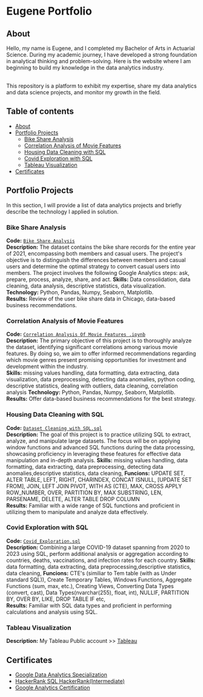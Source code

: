 # Eugene Portfolio 

## About
Hello, my name is Eugene, and I completed my Bachelor of Arts in Actuarial Science. During my academic journey, I have developed a strong foundation in analytical thinking and problem-solving. Here is the website where I am beginning to build my knowledge in the data analytics industry.
 

<br>
This repository is a platform to exhibit my expertise, share my data analytics and data science projects, and monitor my growth in the field. 
<br>
  

## Table of contents
- [About](#about)
- [Portfolio Projects](#portfolio-projects)
	+ [Bike Share Analysis ](#Bike-Share-Analysis)
	+ [Correlation Analysis of Movie Features](#Correlation-Analysis-of-Movie-Features)
	+ [Housing Data Cleaning with SQL](#Housing-Data-Cleaning-with-SQL)
	+ [Covid Exploration with SQL](#Covid-Exploration-with-SQL)
	+ [Tableau Visualization](#Tableau-Visualization)
- [Certificates](#certificates)


## Portfolio Projects
In this section, I will provide a list of data analytics projects and briefly describe the technology I applied in solution.


### Bike Share Analysis 
**Code:** [`Bike Share Analysis`](https://www.kaggle.com/code/eugunel/google-data-analytics-capstone-case-study-1)    
**Description:** The dataset contains the bike share records for the entire year of 2021, encompassing both members and casual users. The project's objective is to distinguish the differences between members and casual users and determine the optimal strategy to convert casual users into members. The project involves the following Google Analytics steps: ask, prepare, process, analyze, share, and act.
**Skills:** Data consolidation, data cleaning, data analysis, descriptive statistics, data visualization.  
**Technology:** Python, Pandas, Numpy, Seaborn, Matplotlib.  
**Results:** Review of the user bike share data in Chicago, data-based business recommendations.  

### Correlation Analysis of Movie Features
**Code:** [`Correlation Analysis Of Movie Features .ipynb`](https://github.com/Eugune/PortfolioProjects/blob/master/PortfolioProjects/Correlation%20Analysis%20of%20Movie%20Features/Correlation%20Analysis%20Of%20Movie%20Features%20.ipynb)    
**Description:** The primary objective of this project is to thoroughly analyze the dataset, identifying significant correlations among various movie features. By doing so, we aim to offer informed recommendations regarding which movie genres present promising opportunities for investment and development within the industry.  
**Skills:** missing values handling, data formatting, data extracting, data visualization, data preprocessing, detecting data anomalies, python coding, descriptive statistics, dealing with outliers, data cleaning, correlation analysis
**Technology:** Python, Pandas, Numpy, Seaborn, Matplotlib.     
**Results:**  Offer data-based business recommendations for the best strategy.

### Housing Data Cleaning with SQL
**Code:** [`Dataset Cleaning with SQL.sql`](https://github.com/Eugune/PortfolioProjects/blob/master/PortfolioProjects/Housing%20Data%20Cleaning%20with%20SQL/Dataset%20Cleaning%20with%20SQL.sql)    
**Description:** The goal of this project is to practice utilizing SQL to extract, analyze, and manipulate large datasets. The focus will be on applying window functions and advanced SQL functions during the data processing, showcasing proficiency in leveraging these features for effective data manipulation and in-depth analysis.
**Skills:** missing values handling, data formatting, data extracting, data preprocessing, detecting data anomalies,descriptive statistics, data cleaning,
**Funcions:** UPDATE SET, ALTER TABLE, LEFT, RIGHT, CHARINDEX, CONCAT ISNULL, [UPDATE SET FROM], JOIN, LEFT JOIN PIVOT, WITH AS (CTE), MAX, CROSS APPLY ROW_NUMBER, OVER, PARTITION BY, MAX SUBSTRING, LEN, PARSENAME, DELETE,  ALTER TABLE DROP COLUMN     
**Results:**  Familiar with a wide range of SQL functions and proficient in utilizing them to manipulate and analyze data effectively. 

### Covid Exploration with SQL
**Code:** [`Covid_Exploration.sql`](https://github.com/Eugune/PortfolioProjects/blob/master/PortfolioProjects/Covid%20Exploration%20with%20SQL/Covid_Exploration.sql)    
**Description:** Combining a large COVID-19 dataset spanning from 2020 to 2023 using SQL, perform additional analysis or aggregation according to countries, deaths, vaccinations, and infection rates for each country.
**Skills:** data formatting, data extracting, data preprocessing,descriptive statistics, data cleaning,
**Funcions:** CTE's (similiar to Tem table (with as Under standard SQL)), Create Temporary Tables, Windows Functions, Aggregate Functions (sum, max, etc.), Creating Views, Converting Data Types (convert, cast), Data Types(nvarchar(255), float, int), NULLIF, PARTITION BY, OVER BY, LIKE, DROP TABLE IF etc,     
**Results:**  Familiar with SQL data types and proficient in performing calculations and analysis using SQL.


### Tableau Visualization
**Description:** My Tableau Public account >> [Tableau](https://public.tableau.com/app/profile/eugene5534/vizzes)  
 

## Certificates
- [Google Data Analytics Specialization](https://www.coursera.org/account/accomplishments/specialization/certificate/M9SYSSZEEQLH) 
- [HackerRank SQL HackerRank(Intermediate)](https://www.hackerrank.com/certificates/a68fbe02848a)
- [Google Analytics Certification](https://skillshop.credential.net/ba7d1193-a91c-4632-9908-ac0da8e9cfe3) 